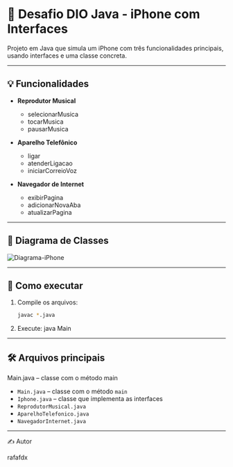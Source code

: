 # 📱 Desafio DIO Java - iPhone com Interfaces

Projeto em Java que simula um iPhone com três funcionalidades principais, usando interfaces e uma classe concreta.

---

## 💡 Funcionalidades

- **Reprodutor Musical**
  - selecionarMusica
  - tocarMusica
  - pausarMusica

- **Aparelho Telefônico**
  - ligar
  - atenderLigacao
  - iniciarCorreioVoz

- **Navegador de Internet**
  - exibirPagina
  - adicionarNovaAba
  - atualizarPagina

---

## 🧩 Diagrama de Classes

![Diagrama-iPhone](https://github.com/user-attachments/assets/8e0835cc-154d-4bdd-8f82-fc2f24e32454)


---

## 🚀 Como executar

1. Compile os arquivos:
   ```bash
   javac *.java

2. Execute:
   java Main

---

## 🛠 Arquivos principais
Main.java – classe com o método main

- `Main.java` – classe com o método `main`
- `Iphone.java` – classe que implementa as interfaces
- `ReprodutorMusical.java`
- `AparelhoTelefonico.java`
- `NavegadorInternet.java`

---

✍️ Autor

rafafdx
